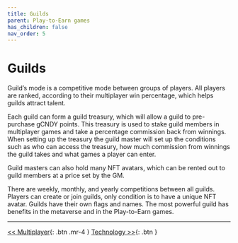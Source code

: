 ```yaml
---
title: Guilds
parent: Play-to-Earn games
has_children: false
nav_order: 5
---
```


# Guilds

Guild’s mode is a competitive mode between groups of players. All players are ranked, according to their multiplayer win percentage, which helps guilds attract talent.

Each guild can form a guild treasury, which will allow a guild to pre-purchase gCNDY points. This treasury is used to stake guild members in multiplayer games and take a percentage commission back from winnings. When setting up the treasury the guild master will set up the conditions such as who can access the treasury, how much commission from winnings the guild takes and what games a player can enter.

Guild masters can also hold many NFT avatars, which can be rented out to guild members at a price set by the GM.

There are weekly, monthly, and yearly competitions between all guilds. Players can create or join guilds, only condition is to have a unique NFT avatar. Guilds have their own flags and names. The most powerful guild has benefits in the metaverse and in the Play-to-Earn games.

---

[<< Multiplayer](https://sugarverse.github.io/4_3_multiplayer.html){: .btn .mr-4 }
[Technology >>](https://sugarverse.github.io/5_technology.html){: .btn }
